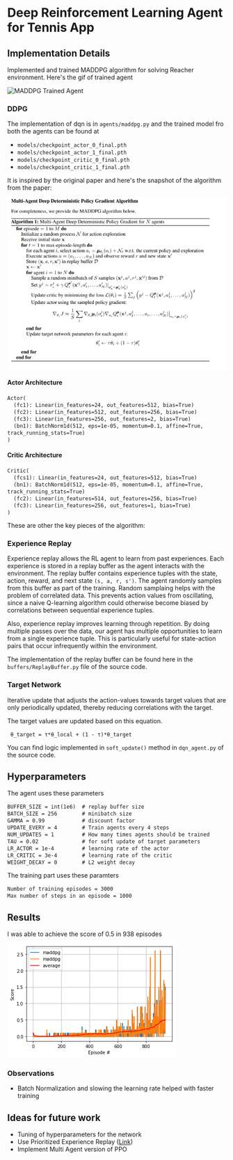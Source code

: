 # Deep Reinforcement Learning Agent for Tennis App 

## Implementation Details 

Implemented and trained MADDPG algorithm for solving Reacher environment. Here's the gif of trained agent

![MADDPG Trained Agent](resources/trained_agent.gif)

### DDPG 

The implementation of dqn is in ```agents/maddpg.py``` and the trained model fro both the agents can be found at
* ```models/checkpoint_actor_0_final.pth```
* ```models/checkpoint_actor_1_final.pth```
* ```models/checkpoint_critic_0_final.pth```
* ```models/checkpoint_critic_1_final.pth```

It is inspired by the original paper and here's the snapshot of the algorithm from the paper:

![DDPG Algorithm](resources/maddpg.png)

#### Actor Architecture
```
Actor(
  (fc1): Linear(in_features=24, out_features=512, bias=True)
  (fc2): Linear(in_features=512, out_features=256, bias=True)
  (fc3): Linear(in_features=256, out_features=2, bias=True)
  (bn1): BatchNorm1d(512, eps=1e-05, momentum=0.1, affine=True, track_running_stats=True)
)
```

#### Critic Architecture
```
Critic(
  (fcs1): Linear(in_features=24, out_features=512, bias=True)
  (bn1): BatchNorm1d(512, eps=1e-05, momentum=0.1, affine=True, track_running_stats=True)
  (fc2): Linear(in_features=514, out_features=256, bias=True)
  (fc3): Linear(in_features=256, out_features=1, bias=True)
)
```

These are other the key pieces of the algorithm:

### Experience Replay 

Experience replay allows the RL agent to learn from past experiences. Each experience is stored in a replay buffer as the agent interacts with the environment. The replay buffer contains experience tuples with the state, action, reward, and next state ```(s, a, r, s')```. The agent randomly samples from this buffer as part of the training. Random samplaing helps with the problem of correlated data. This prevents action values from oscillating, since a naive Q-learning algorithm could otherwise become biased by correlations between sequential experience tuples.

Also, experience replay improves learning through repetition. By doing multiple passes over the data, our agent has multiple opportunities to learn from a single experience tuple. This is particularly useful for state-action pairs that occur infrequently within the environment.

The implementation of the replay buffer can be found here in the ```buffers/ReplayBuffer.py``` file of the source code.

### Target Network 

Iterative update that adjusts the action-values towards target values that are only periodically updated, thereby reducing correlations with the target.

The target values are updated based on this equation. 
```
 θ_target = τ*θ_local + (1 - τ)*θ_target
```

You can find logic implemented in ```soft_update()``` method in ```dqn_agent.py``` of the source code. 

## Hyperparameters 

The agent uses these parameters
```
BUFFER_SIZE = int(1e6)  # replay buffer size
BATCH_SIZE = 256        # minibatch size
GAMMA = 0.99            # discount factor
UPDATE_EVERY = 4        # Train agents every 4 steps 
NUM_UPDATES = 1         # How many times agents should be trained
TAU = 0.02              # for soft update of target parameters
LR_ACTOR = 1e-4         # learning rate of the actor 
LR_CRITIC = 3e-4        # learning rate of the critic
WEIGHT_DECAY = 0        # L2 weight decay
```

The training part uses these paramters
```
Number of training episodes = 3000
Max number of steps in an episode = 1000
```
## Results

I was able to achieve the score of 0.5 in 938 episodes

<img src="resources/maddpg_score.png">

### Observations 
* Batch Normalization and slowing the learning rate helped with faster training 

## Ideas for future work 
- Tuning of hyperparameters for the network 
- Use Prioritized Experience Replay ([Link](https://arxiv.org/pdf/1511.05952.pdf))
- Implement Multi Agent version of PPO
